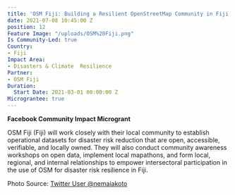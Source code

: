 ```yaml
---
title: 'OSM Fiji: Building a Resilient OpenStreetMap Community in Fiji'
date: 2021-07-08 10:45:00 Z
position: 12
Feature Image: "/uploads/OSM%20Fiji.png"
Is Community-Led: true
Country:
- Fiji
Impact Area:
- Disasters & Climate  Resilience
Partner:
- OSM Fiji
Duration:
  Start Date: 2021-03-01 00:00:00 Z
Micrograntee: true
---
```


**Facebook Community Impact Microgrant**

OSM Fiji (Fiji) will work closely with their local community to establish operational datasets for disaster risk reduction that are open, accessible, verifiable, and locally owned. They will also conduct community awareness workshops on open data, implement local mapathons, and form local, regional, and internal relationships to empower intersectoral participation in the use of OSM for disaster risk resilience in Fiji.

Photo Source: [Twitter User @nemaiakoto](https://twitter.com/nemaiakoto/status/1329608218247458816)